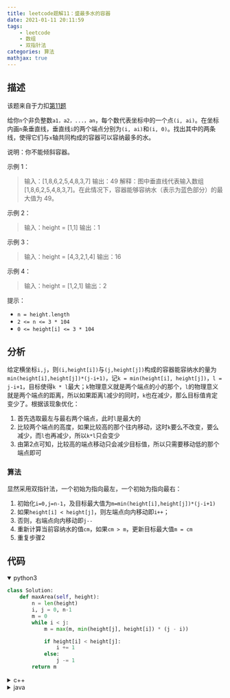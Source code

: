 ```yaml
---
title: leetcode题解11：盛最多水的容器
date: 2021-01-11 20:11:59
tags:
    - leetcode
    - 数组
    - 双指针法
categories: 算法
mathjax: true
---
```


## 描述
该题来自于力扣[第11题](https://leetcode-cn.com/problems/container-with-most-water/)

给你`n`个非负整数`a1，a2，...，an`，每个数代表坐标中的一个点`(i, ai)`。在坐标内画`n`条垂直线，垂直线`i`的两个端点分别为`(i, ai)`和`(i, 0)`。找出其中的两条线，使得它们与`x`轴共同构成的容器可以容纳最多的水。

<!--more-->

说明：你不能倾斜容器。

示例 1：
> 输入：[1,8,6,2,5,4,8,3,7]
输出：49 
解释：图中垂直线代表输入数组 [1,8,6,2,5,4,8,3,7]。在此情况下，容器能够容纳水（表示为蓝色部分）的最大值为 49。

示例 2：
> 输入：height = [1,1]
输出：1

示例 3：
> 输入：height = [4,3,2,1,4]
输出：16

示例 4：
> 输入：height = [1,2,1]
输出：2
 

提示：
* `n = height.length`
* `2 <= n <= 3 * 104`
* `0 <= height[i] <= 3 * 104`

## 分析

给定横坐标`i,j`，则`(i,height[i])`与`(j,height[j])`构成的容器能容纳水的量为`min(height[i],height[j])*(j-i+1)`，记`k = min(height[i], height[j])`，`l = j-i+1`，目标使得`k * l`最大；`k`物理意义就是两个端点的小的那个，`l`的物理意义就是两个端点的距离，所以如果距离`l`减少的同时，`k`也在减少，那么目标值肯定变少了。根据该现象优化：
1. 首先选取最左与最右两个端点，此时`l`是最大的
2. 比较两个端点的高度，如果比较高的那个往内移动，这时`k`要么不改变，要么减少，而`l`也再减少，所以`k*l`只会变少
3. 由第2点可知，比较高的端点移动只会减少目标值，所以只需要移动低的那个端点即可


### 算法
显然采用双指针法，一个初始为指向最左，一个初始为指向最右：
1. 初始化`i=0,j=n-1`，及目标最大值为`m=min(height[i],height[j])*(j-i+1)`
2. 如果`height[i] < height[j]`，则左端点向内移动即`i++`；
3. 否则，右端点向内移动即`j--`
4. 重新计算当前容纳水的值`cm`，如果`cm > m`，更新目标最大值`m = cm`
5. 重复步骤2


## 代码

<details open>
<summary>python3</summary>

```python
class Solution:
    def maxArea(self, height):
        n = len(height)
        i, j = 0, n-1
        m = 0
        while i < j:
            m = max(m, min(height[j], height[i]) * (j - i))

            if height[i] < height[j]:
                i += 1
            else:
                j -= 1
        return m
```
</details>


<details>
<summary>c++</summary>

```cpp
class Solution {
public:
    int maxArea(vector<int>& height) {
        int n = height.size();
        int i = 0, j = n - 1;
        int m = 0;
        while(i < j) {
            int cm = min(height[i], height[j]) * (j - i);
            m = cm > m ? cm : m;
            if (height[i] < height[j]){
                i++;
            }
            else{
                j--;
            }
        }
        return m;
    }
};
```
</details>


<details>
<summary>java</summary>

```java
class Solution {
    public int maxArea(int[] height) {
        int m = 0;
        int i = 0;
        int j = height.length - 1;
        while(i < j){
            m = Math.max(m, Math.min(height[i], height[j]) * (j - i));
            if(height[i] < height[j]) i++;
            else j--;
        }
        return m;
    }
}
```
</details>